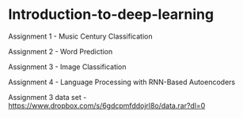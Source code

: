 # Introduction-to-deep-learning

Assignment 1 -  Music Century Classification

Assignment 2 -  Word Prediction

Assignment 3 -  Image Classification

Assignment 4 -  Language Processing with RNN-Based Autoencoders




Assignment 3 data set - https://www.dropbox.com/s/6gdcpmfddojrl8o/data.rar?dl=0
